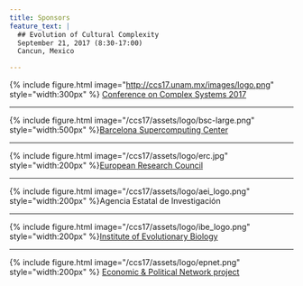 ```yaml
---
title: Sponsors
feature_text: |
  ## Evolution of Cultural Complexity
  September 21, 2017 (8:30-17:00)
  Cancun, Mexico 

---
```



 
{% include figure.html image="http://ccs17.unam.mx/images/logo.png" style="width:300px" %} [Conference on Complex Systems 2017](http://ccs17.unam.mx/)

------

{% include figure.html image="/ccs17/assets/logo/bsc-large.png" style="width:500px" %}[Barcelona Supercomputing Center](http://bsc.es/)

------

{% include figure.html image="/ccs17/assets/logo/erc.jpg" style="width:200px" %}[European Research Council](http://erc.europa.eu/)

------

{% include figure.html image="/ccs17/assets/logo/aei_logo.png" style="width:200px" %}Agencia Estatal de Investigación

------

{% include figure.html image="/ccs17/assets/logo/ibe_logo.png" style="width:200px" %}[Institute of Evolutionary Biology](https://www.ibe.upf-csic.es/)


------

 
{% include figure.html image="/ccs17/assets/logo/epnet.png" style="width:200px" %} [Economic & Political Network project](http://www.roman-ep.net/)
 




 


